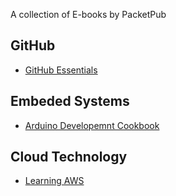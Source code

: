 

A collection of E-books by PacketPub


## GitHub

- [GitHub Essentials](https://github.com/nairuzabulhul/E-Books/blob/master/GitHub/GitHub%20Essentials%20%5BeBook%5D.pdf)



## Embeded Systems 

- [Arduino Developemnt Cookbook](https://github.com/nairuzabulhul/E-Books/blob/master/Embedded%20Systems/ARDUINO_DEVELOPMENT_COOKBOOK.pdf)




## Cloud Technology

- [Learning AWS](https://github.com/nairuzabulhul/E-Books/blob/master/Cloud%20Technology/LEARNING_AWS.pdf)
